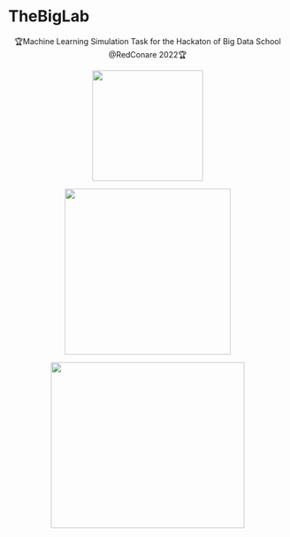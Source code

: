 # TheBigLab
  <p align="center">
🏆Machine Learning Simulation Task for the Hackaton of Big Data School @RedConare 2022🏆
  </p>
  <p align="center">
  <a href="http://www.red-ricap.org/" target="blank"><img align="center" src="https://kabre.cenat.ac.cr/wp-content/uploads/2019/10/redconare-1.png" height="200" width="200" /></a>
  </p>
  <p align="center">
  <a href="https://kabre.cenat.ac.cr/" target="blank"><img align="center" src="https://kabre.cenat.ac.cr/wp-content/uploads/2019/10/gradiente-cenat-4-300x217.png" height="300" width="300" /></a>
  </p>
  <p align="center">
  <a href="https://www.tacc.utexas.edu/" target="blank" align="center" ><img align="center" src="https://utakeit.tacc.utexas.edu/static/branding/TACC/TACC-formal-outlined-black-4c.png" height="300" width="350" /></a>
  </p>

